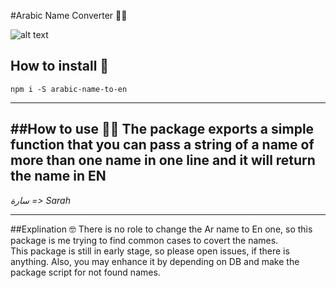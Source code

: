 #Arabic Name Converter 👳‍♂️

![alt text](https://i.ibb.co/ByDkG4P/Kapture-2019-09-09-at-12-10-26.gif)

## How to install 🧐
```
npm i -S arabic-name-to-en
```
 ---
##How to use 👨‍💻
The package exports a simple function that you can pass a string of a name of more than one name in one line and it will return the name in EN
 ---
*سارة => Sarah*

---
##Explination 🤓
There is no role to change the Ar name to En one, so this package is me trying to find common cases to covert the names.
<br />
This package is still in early stage, so please open issues, if there is anything. Also, you may enhance it by depending on DB and make the package script for not found names.
